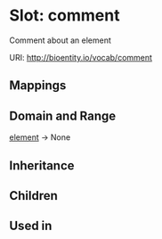# Slot: comment


Comment about an element

URI: http://bioentity.io/vocab/comment
## Mappings

## Domain and Range

[element](Element.md) -> None
## Inheritance

## Children

## Used in

